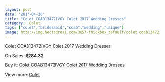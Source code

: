 ```yaml
---
layout: post
date: '2017-04-26'
title: "Colet COAB13472IVGY Colet 2017 Wedding Dresses"
category:  Colet
tags: ["colet","bridesmaid","coab","wedding","unique"]
image: http://img.hectodress.com/3857-thickbox_default/colet-coab13472ivgy-colet-2013-wedding-dresses.jpg
---
```

Colet COAB13472IVGY Colet 2017 Wedding Dresses

On Sales: **$284.32**
<a href="https://www.hectodress.com/-colet/2007-colet-coab13472ivgy-colet-2013-wedding-dresses.html"><amp-img layout="responsive" width="600" height="600" src="//img.hectodress.com/3857-thickbox_default/colet-coab13472ivgy-colet-2013-wedding-dresses.jpg" alt="Colet COAB13472IVGY Colet 2017 Wedding Dresses 0" /></a>
<a href="https://www.hectodress.com/-colet/2007-colet-coab13472ivgy-colet-2013-wedding-dresses.html"><amp-img layout="responsive" width="600" height="600" src="//img.hectodress.com/3858-thickbox_default/colet-coab13472ivgy-colet-2013-wedding-dresses.jpg" alt="Colet COAB13472IVGY Colet 2017 Wedding Dresses 1" /></a>

Buy it: [Colet COAB13472IVGY Colet 2017 Wedding Dresses](https://www.hectodress.com/-colet/2007-colet-coab13472ivgy-colet-2013-wedding-dresses.html "Colet COAB13472IVGY Colet 2017 Wedding Dresses")

View more: [ Colet](https://www.hectodress.com/34--colet " Colet")